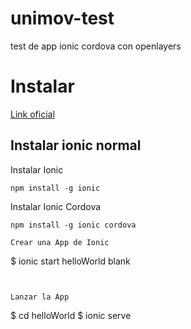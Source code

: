 # unimov-test
test de app ionic cordova con openlayers

# Instalar
[Link oficial](https://ionicframework.com/docs/intro/installation/)


## Instalar ionic normal

Instalar Ionic 

```
npm install -g ionic
```

Instalar Ionic Cordova

```
npm install -g ionic cordova

Crear una App de Ionic

```
$ ionic start helloWorld blank
```


Lanzar la App

```
$ cd helloWorld
$ ionic serve
```
